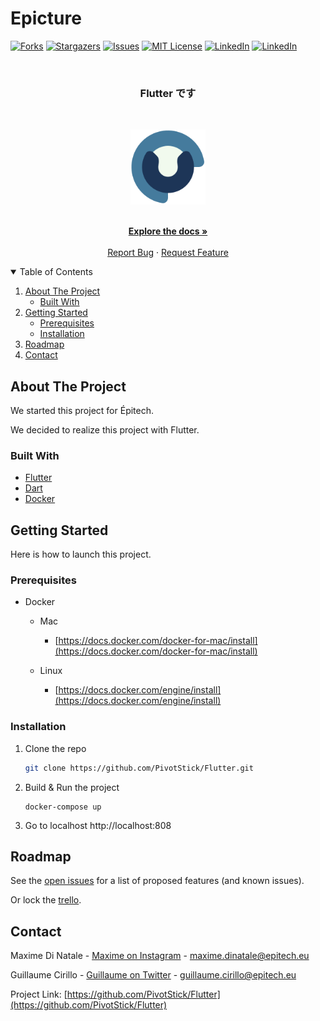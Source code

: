 # Epicture

[![Forks][forks-shield]][forks-url]
[![Stargazers][stars-shield]][stars-url]
[![Issues][issues-shield]][issues-url]
[![MIT License][license-shield]][license-url]
[![LinkedIn][linkedin-shield1]][linkedin-url1]
[![LinkedIn][linkedin-shield2]][linkedin-url2]

<!-- PROJECT LOGO -->
<br />
  <h3 align="center">Flutter です</h3>
  <br/>
<p align="center">
    <img src="images/flutterDesu.svg" alt="Logo" width="120" height="120">
  <p align="center">
    <br />
    <a href="https://github.com/PivotStick/Flutter"><strong>Explore the docs »</strong></a>
    <br />
    <br />
    <a href="https://github.com/PivotStick/Flutter/issues">Report Bug</a>
    ·
    <a href="https://github.com/PivotStick/Flutter/issues">Request Feature</a>
  </p>
</p>

<!-- TABLE OF CONTENTS -->
<details open="open">
  <summary>Table of Contents</summary>
  <ol>
    <li>
      <a href="#about-the-project">About The Project</a>
      <ul>
        <li><a href="#built-with">Built With</a></li>
      </ul>
    </li>
    <li>
      <a href="#getting-started">Getting Started</a>
      <ul>
        <li><a href="#prerequisites">Prerequisites</a></li>
        <li><a href="#installation">Installation</a></li>
      </ul>
    </li>
    <li><a href="#roadmap">Roadmap</a></li>
    <li><a href="#contact">Contact</a></li>
  </ol>
</details>

<!-- ABOUT THE PROJECT -->

## About The Project

We started this project for Épitech.

We decided to realize this project with Flutter.

### Built With

- [Flutter](https://flutter.dev)
- [Dart](https://dart.dev)
- [Docker](https://www.docker.com)

<!-- GETTING STARTED -->

## Getting Started

Here is how to launch this project.

### Prerequisites

- Docker

  - Mac

    - [https://docs.docker.com/docker-for-mac/install](https://docs.docker.com/docker-for-mac/install)

  - Linux

    - [https://docs.docker.com/engine/install](https://docs.docker.com/engine/install)

### Installation

1. Clone the repo
   ```sh
   git clone https://github.com/PivotStick/Flutter.git
   ```
2. Build & Run the project
   ```docker
   docker-compose up
   ```
3. Go to localhost
   http://localhost:808

<!-- ROADMAP -->

## Roadmap

See the [open issues](https://github.com/PivotStick/Flutter/issues) for a list of proposed features (and known issues).

Or lock the [trello](https://trello.com/b/mrTZBH0k/flutter%E3%81%A7%E3%81%99).

<!-- CONTACT -->

## Contact

Maxime Di Natale - [Maxime on Instagram](https://www.instagram.com/pivotass/?hl=fr) - maxime.dinatale@epitech.eu

Guillaume Cirillo - [Guillaume on Twitter](https://twitter.com/CirilloGuillau1) - guillaume.cirillo@epitech.eu

Project Link: [https://github.com/PivotStick/Flutter](https://github.com/PivotStick/Flutter)

<!-- MARKDOWN LINKS & IMAGES -->
<!-- https://www.markdownguide.org/basic-syntax/#reference-style-links -->

[forks-shield]: https://img.shields.io/github/forks/PivotStick/Flutter?style=for-the-badge
[forks-url]: https://github.com/PivotStick/Flutter/network/members
[stars-shield]: https://img.shields.io/github/stars/PivotStick/Flutter?style=for-the-badge
[stars-url]: https://github.com/PivotStick/Flutter/stargazers
[issues-shield]: https://img.shields.io/github/issues/PivotStick/Flutter?style=for-the-badge
[issues-url]: https://github.com/PivotStick/Flutter/issues
[license-shield]: https://img.shields.io/github/license/othneildrew/Best-README-Template.svg?style=for-the-badge
[license-url]: https://github.com/PivotStick/Flutter/blob/master/LICENSE.txt
[linkedin-shield1]: https://img.shields.io/badge/-LinkedIn-black.svg?style=for-the-badge&logo=linkedin&colorB=555&label=Maxime
[linkedin-shield2]: https://img.shields.io/badge/-LinkedIn-black.svg?style=for-the-badge&logo=linkedin&colorB=555&label=Guillaume
[linkedin-url1]: https://www.linkedin.com/in/maxime-di-natale-168513193/
[linkedin-url2]: https://www.linkedin.com/in/guillaume-cirillo-99a0ba193/
